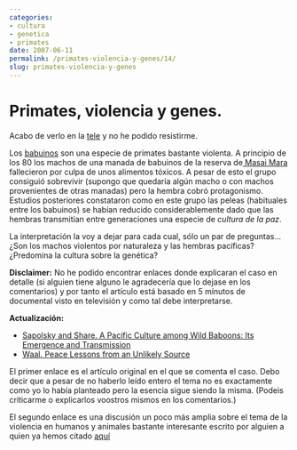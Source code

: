 ```yaml
---
categories:
- cultura
- genetica
- primates
date: 2007-06-11
permalink: /primates-violencia-y-genes/14/
slug: primates-violencia-y-genes
---
```


# Primates, violencia y genes.

Acabo de verlo en la [tele](http://www.tve.es) y no he podido resistirme.

Los [babuinos](http://es.wikipedia.org/wiki/Papio) son una especie de primates bastante violenta. A principio de los 80 los machos de una manada de babuinos de la reserva de[ Masai Mara](http://es.wikipedia.org/wiki/Masai_Mara) fallecieron por culpa de unos alimentos tóxicos. A pesar de esto el grupo consiguió sobrevivir (supongo que quedaría algún macho o con machos provenientes de otras manadas) pero la hembra cobró protagonismo. Estudios posteriores constataron como en este grupo las peleas (habituales entre los babuinos) se habían reducido considerablemente dado que las hembras transmitían entre generaciones una especie de *cultura de la paz*.

La interpretación la voy a dejar para cada cual, sólo un par de preguntas… ¿Son los machos violentos por naturaleza y las hembras pacíficas? ¿Predomina la cultura sobre la genética?

**Disclaimer:** No he podido encontrar enlaces donde explicaran el caso en detalle (si alguien tiene alguno le agradecería que lo dejase en los comentarios) y por tanto el artículo está basado en 5 mínutos de documental visto en televisión y como tal debe interpretarse.

**Actualización:**

- [Sapolsky and Share. A Pacific Culture among Wild Baboons: Its Emergence and Transmission](http://biology.plosjournals.org/perlserv/?request=get-document&doi=10.1371%2Fjournal.pbio.0020106)
- [Waal. Peace Lessons from an Unlikely Source](http://www.pubmedcentral.nih.gov/articlerender.fcgi?artid=387271)

El primer enlace es el artículo original en el que se comenta el caso. Debo decir que a pesar de no haberlo leído entero el tema no es exactamente como yo lo había planteado pero la esencia sigue siendo la misma. (Podeis criticarme o explicarlos voostros mismos en los comentarios.)

El segundo enlace es una discusión un poco más amplia sobre el tema de la violencia en humanos y animales bastante interesante escrito por alguien a quien ya hemos citado [aquí](http://conocimientoabierto.blogspot.com/2007/04/cooperacin-y-supervivencia.html)